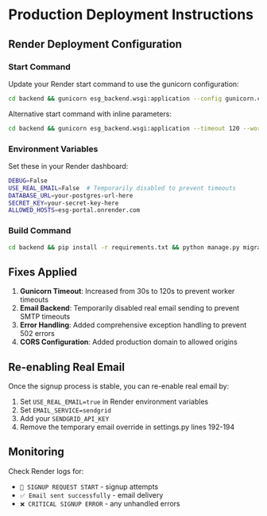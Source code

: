 # Production Deployment Instructions

## Render Deployment Configuration

### Start Command
Update your Render start command to use the gunicorn configuration:

```bash
cd backend && gunicorn esg_backend.wsgi:application --config gunicorn.conf.py
```

Alternative start command with inline parameters:
```bash
cd backend && gunicorn esg_backend.wsgi:application --timeout 120 --workers 2 --bind 0.0.0.0:10000
```

### Environment Variables
Set these in your Render dashboard:

```bash
DEBUG=False
USE_REAL_EMAIL=False  # Temporarily disabled to prevent timeouts
DATABASE_URL=your-postgres-url-here
SECRET_KEY=your-secret-key-here
ALLOWED_HOSTS=esg-portal.onrender.com
```

### Build Command
```bash
cd backend && pip install -r requirements.txt && python manage.py migrate && python manage.py collectstatic --noinput
```

## Fixes Applied

1. **Gunicorn Timeout**: Increased from 30s to 120s to prevent worker timeouts
2. **Email Backend**: Temporarily disabled real email sending to prevent SMTP timeouts
3. **Error Handling**: Added comprehensive exception handling to prevent 502 errors
4. **CORS Configuration**: Added production domain to allowed origins

## Re-enabling Real Email

Once the signup process is stable, you can re-enable real email by:

1. Set `USE_REAL_EMAIL=true` in Render environment variables
2. Set `EMAIL_SERVICE=sendgrid`
3. Add your `SENDGRID_API_KEY`
4. Remove the temporary email override in settings.py lines 192-194

## Monitoring

Check Render logs for:
- `🔄 SIGNUP REQUEST START` - signup attempts
- `✅ Email sent successfully` - email delivery
- `❌ CRITICAL SIGNUP ERROR` - any unhandled errors